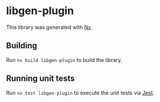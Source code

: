 # libgen-plugin

This library was generated with [Nx](https://nx.dev).

## Building

Run `nx build libgen-plugin` to build the library.

## Running unit tests

Run `nx test libgen-plugin` to execute the unit tests via [Jest](https://jestjs.io).
